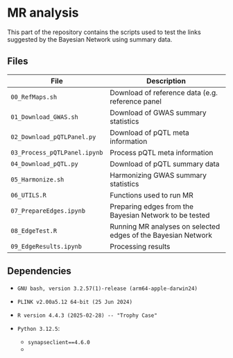 # MR analysis

This part of the repository contains the scripts used to test the links suggested by the Bayesian Network using summary data.

## Files

|File                        |Description                                                   |
|----------------------------|--------------------------------------------------------------|
|`00_RefMaps.sh`             |Download of reference data (e.g. reference panel              |
|`01_Download_GWAS.sh`       |Download of GWAS summary statistics                           |
|`02_Download_pQTLPanel.py`  |Download of pQTL meta information                             |
|`03_Process_pQTLPanel.ipynb`|Process pQTL meta information                                 |
|`04_Download_pQTL.py`       |Download of pQTL summary data                                 |
|`05_Harmonize.sh`           |Harmonizing GWAS summary statistics                           |
|`06_UTILS.R`                |Functions used to run MR                                      |
|`07_PrepareEdges.ipynb`     |Preparing edges from the Bayesian Network to be tested        |
|`08_EdgeTest.R`             |Running MR analyses on selected edges of the Bayesian Network |
|`09_EdgeResults.ipynb`      |Processing results                                            |

## Dependencies

- `GNU bash, version 3.2.57(1)-release (arm64-apple-darwin24)`

- `PLINK v2.00a5.12 64-bit (25 Jun 2024)`

- `R version 4.4.3 (2025-02-28) -- "Trophy Case"`

- `Python 3.12.5`:
  - `synapseclient==4.6.0`
  - 
